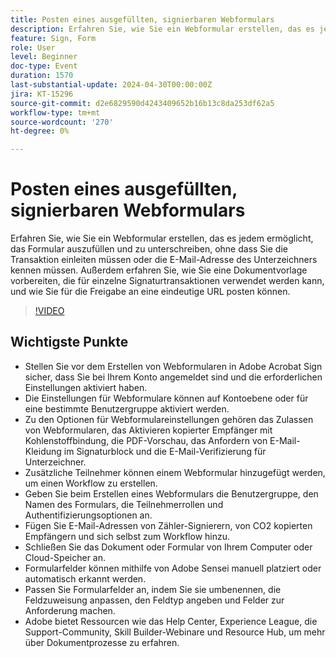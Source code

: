 ```yaml
---
title: Posten eines ausgefüllten, signierbaren Webformulars
description: Erfahren Sie, wie Sie ein Webformular erstellen, das es jedem ermöglicht, das Formular auszufüllen und zu unterschreiben, ohne dass Sie die Transaktion einleiten müssen oder die E-Mail-Adresse des Unterzeichners kennen müssen.
feature: Sign, Form
role: User
level: Beginner
doc-type: Event
duration: 1570
last-substantial-update: 2024-04-30T00:00:00Z
jira: KT-15296
source-git-commit: d2e6829590d4243409652b16b13c8da253df62a5
workflow-type: tm+mt
source-wordcount: '270'
ht-degree: 0%

---
```



# Posten eines ausgefüllten, signierbaren Webformulars

Erfahren Sie, wie Sie ein Webformular erstellen, das es jedem ermöglicht, das Formular auszufüllen und zu unterschreiben, ohne dass Sie die Transaktion einleiten müssen oder die E-Mail-Adresse des Unterzeichners kennen müssen. Außerdem erfahren Sie, wie Sie eine Dokumentvorlage vorbereiten, die für einzelne Signaturtransaktionen verwendet werden kann, und wie Sie für die Freigabe an eine eindeutige URL posten können.

>[!VIDEO](https://video.tv.adobe.com/v/3428187/?learn=on)

## Wichtigste Punkte

* Stellen Sie vor dem Erstellen von Webformularen in Adobe Acrobat Sign sicher, dass Sie bei Ihrem Konto angemeldet sind und die erforderlichen Einstellungen aktiviert haben.
* Die Einstellungen für Webformulare können auf Kontoebene oder für eine bestimmte Benutzergruppe aktiviert werden.
* Zu den Optionen für Webformulareinstellungen gehören das Zulassen von Webformularen, das Aktivieren kopierter Empfänger mit Kohlenstoffbindung, die PDF-Vorschau, das Anfordern von E-Mail-Kleidung im Signaturblock und die E-Mail-Verifizierung für Unterzeichner.
* Zusätzliche Teilnehmer können einem Webformular hinzugefügt werden, um einen Workflow zu erstellen.
* Geben Sie beim Erstellen eines Webformulars die Benutzergruppe, den Namen des Formulars, die Teilnehmerrollen und Authentifizierungsoptionen an.
* Fügen Sie E-Mail-Adressen von Zähler-Signierern, von CO2 kopierten Empfängern und sich selbst zum Workflow hinzu.
* Schließen Sie das Dokument oder Formular von Ihrem Computer oder Cloud-Speicher an.
* Formularfelder können mithilfe von Adobe Sensei manuell platziert oder automatisch erkannt werden.
* Passen Sie Formularfelder an, indem Sie sie umbenennen, die Feldzuweisung anpassen, den Feldtyp angeben und Felder zur Anforderung machen.
* Adobe bietet Ressourcen wie das Help Center, Experience League, die Support-Community, Skill Builder-Webinare und Resource Hub, um mehr über Dokumentprozesse zu erfahren.